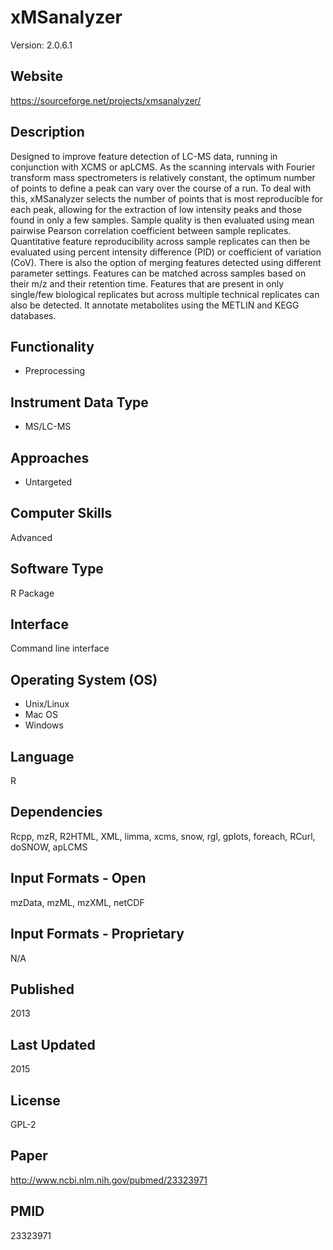 # xMSanalyzer
Version: 2.0.6.1

## Website
https://sourceforge.net/projects/xmsanalyzer/

## Description
Designed to improve feature detection of LC-MS data, running in conjunction with XCMS or apLCMS. As the scanning intervals with Fourier transform mass spectrometers is relatively constant, the optimum number of points to define a peak can vary over the course of a run. To deal with this, xMSanalyzer selects the number of points that is most reproducible for each peak, allowing for the extraction of low intensity peaks and those found in only a few samples. Sample quality is then evaluated using mean pairwise Pearson correlation coefficient between sample replicates. Quantitative feature reproducibility across sample replicates can then be evaluated using percent intensity difference (PID) or coefficient of variation (CoV). There is also the option of merging features detected using different parameter settings. Features can be matched across samples based on their m/z and their retention time. Features that are present in only single/few biological replicates but across multiple technical replicates can also be detected. It annotate metabolites using the METLIN and KEGG databases.

## Functionality
- Preprocessing

## Instrument Data Type
- MS/LC-MS

## Approaches
- Untargeted

## Computer Skills
Advanced

## Software Type
R Package

## Interface
Command line interface

## Operating System (OS)
- Unix/Linux
- Mac OS
- Windows

## Language
R

## Dependencies
Rcpp, mzR, R2HTML, XML, limma, xcms, snow, rgl, gplots, foreach, RCurl, doSNOW, apLCMS

## Input Formats - Open
mzData, mzML, mzXML, netCDF

## Input Formats - Proprietary
N/A

## Published
2013

## Last Updated
2015

## License
GPL-2

## Paper
http://www.ncbi.nlm.nih.gov/pubmed/23323971

## PMID
23323971
